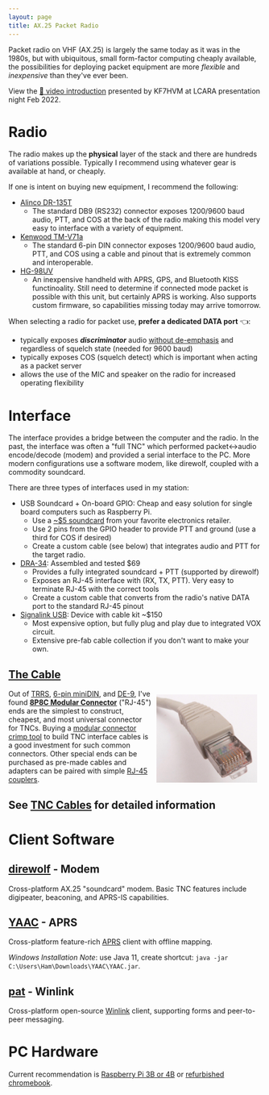 ```yaml
---
layout: page
title: AX.25 Packet Radio
---
```


Packet radio on VHF (AX.25) is largely the same today as it was in the 1980s,
but with ubiquitous, small form-factor computing cheaply available, the
possibilities for deploying packet equipment are more _flexible_ and _inexpensive_
than they've ever been.

View the [📼 video introduction](https://www.youtube.com/watch?v=AonilN0h2xA) presented by
KF7HVM at LCARA presentation night Feb 2022.

# Radio

The radio makes up the **physical** layer of the stack and there are hundreds
of variations possible. Typically I recommend using whatever gear is available
at hand, or cheaply.

If one is intent on buying new equipment, I recommend the following:

  * [Alinco DR-135T](http://www.alinco.com/Products/ham/mbl/DR-135/)
    * The standard DB9 (RS232) connector exposes 1200/9600 baud audio, PTT, and COS at the back of the radio
      making this model very easy to interface with a variety of equipment.
  * [Kenwood TM-V71a](https://www.kenwood.com/usa/com/amateur/tm-v71a/)
    * The standard 6-pin DIN connector exposes 1200/9600 baud audio, PTT, and COS using a cable and pinout
      that is extremely common and interoperable.
  * [HG-98UV](https://www.venus-itech.com/product/hg-uv98-handheld-with-aprs/)
    * An inexpensive handheld with APRS, GPS, and Bluetooth KISS functinoality.
      Still need to determine if connected mode packet is possible with this
      unit, but certainly APRS is working. Also supports custom firmware, so
      capabilities missing today may arrive tomorrow.

When selecting a radio for packet use, **prefer a dedicated DATA port** 👈:
  * typically exposes **_discriminator_** audio [without
    de-emphasis](http://www.repeater-builder.com/tech-info/flat-audio.html) and
    regardless of squelch state (needed for 9600 baud)
  * typically exposes COS (squelch detect) which is important when acting as a
    packet server
  * allows the use of the MIC and speaker on the radio for increased operating
    flexibility

# Interface

The interface provides a bridge between the computer and the radio. In the
past, the interface was often a "full TNC" which performed packet↔audio
encode/decode (modem) and provided a serial interface to the PC. More modern
configurations use a software modem, like direwolf, coupled with a commodity
soundcard.

There are three types of interfaces used in my station:

  * USB Soundcard + On-board GPIO: Cheap and easy solution for single board computers such as Raspberry Pi.
    * Use a [~$5
      soundcard](https://www.newegg.com/p/23H-00AN-00008?Description=sound%20card%20usb&cm_re=sound_card%20usb-_-9SIAGFY94V1246-_-Product)
      from your favorite electronics retailer.
    * Use 2 pins from the GPIO header to provide PTT and ground (use a third for COS if desired)
    * Create a custom cable (see below) that integrates audio and PTT for the target radio.
  * [DRA-34](http://masterscommunications.com/products/radio-adapter/dra/dra34.html): Assembled and tested $69
    * Provides a fully integrated soundcard + PTT (supported by direwolf)
    * Exposes an RJ-45 interface with (RX, TX, PTT). Very easy to terminate RJ-45 with the correct tools
    * Create a custom cable that converts from the radio's native DATA port to the standard RJ-45 pinout
  * [Signalink USB](https://www.tigertronics.com/slusbmain.htm): Device with cable kit ~$150
    * Most expensive option, but fully plug and play due to integrated VOX circuit.
    * Extensive pre-fab cable collection if you don't want to make your own.

## [The Cable](/info/packet/cables)

<img style="float: right; padding: 10px; max-width: 200px" src="/images/packet/rj45.png">

Out of
[TRRS](https://en.wikipedia.org/wiki/File:TRRS_3.5mm_-_2_length_variants.jpg),
[6-pin miniDIN](https://commons.wikimedia.org/wiki/File:MiniDIN-6_Connector_Pinout.svg),
and [DE-9](https://commons.wikimedia.org/wiki/File:9_pin_d-sub_connector_male_closeup.jpg),
I've found [**8P8C Modular Connector**](https://en.wikipedia.org/wiki/Modular_connector#8P8C)
("RJ-45") ends are the simplest to construct, cheapest, and most universal
connector for TNCs. Buying a [modular connector crimp
tool](https://en.wikipedia.org/wiki/Modular_connector#Termination) to build TNC
interface cables is a good investment for such common connectors. Other special
ends can be purchased as pre-made cables and adapters can be paired with simple
[RJ-45 couplers](https://www.newegg.com/p/36M-01FW-00001?Description=rj45%20coupler&cm_re=rj45_coupler-_-36M-01FW-00001-_-Product).

## See [TNC Cables](/info/packet/cables) for detailed information

# Client Software

## [direwolf](https://github.com/wb2osz/direwolf#dire-wolf) - Modem

Cross-platform AX.25 "soundcard" modem. Basic TNC features include digipeater,
beaconing, and APRS-IS capabilities.

## [YAAC](https://www.ka2ddo.org/ka2ddo/YAAC.html) - APRS

Cross-platform feature-rich [APRS](http://www.aprs.org/) client with offline
mapping.

_Windows Installation Note_: use Java 11, create shortcut: `java -jar C:\Users\Ham\Downloads\YAAC\YAAC.jar`.

## [pat](https://getpat.io/) - Winlink

Cross-platform open-source [Winlink](https://www.winlink.org/) client,
supporting forms and peer-to-peer messaging.

# PC Hardware

Current recommendation is [Raspberry Pi 3B or 4B](https://www.raspberrypi.org/) or
[refurbished chromebook](/2022/04/15/chromebook-for-amateur-radio/).

